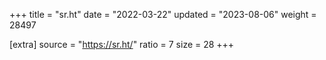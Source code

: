 +++
title = "sr.ht"
date = "2022-03-22"
updated = "2023-08-06"
weight = 28497

[extra]
source = "https://sr.ht/"
ratio = 7
size = 28
+++
